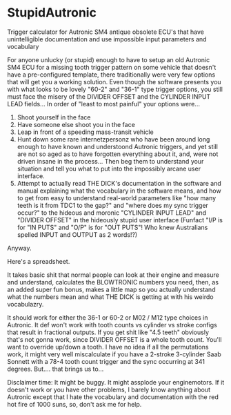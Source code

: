 # StupidAutronic
Trigger calculator for Autronic SM4 antique obsolete ECU's that have unintelligible documentation and use impossible input parameters and vocabulary

For anyone unlucky (or stupid) enough to have to setup an old Autronic SM4 ECU for a missing tooth trigger pattern on some vehicle that doesn't have a pre-configured template, there traditionally were very few options that will get you a working solution. Even though the software presents you with what looks to be lovely "60-2" and "36-1" type trigger options, you still must face the misery of the DIVIDER OFFSET and the CYLINDER INPUT LEAD fields...  In order of "least to most painful" your options were... 

1. Shoot yourself in the face
2. Have someone else shoot you in the face
3. Leap in front of a speeding mass-transit vehicle
3. Hunt down some rare internetzpersonz who have been around long enough to have known and understoond Autronic triggers, and yet still are not so aged as to have forgotten everything about it, and, were not driven insane in the process... Then beg them to understand your situation and tell you what to put into the impossibly arcane user interface. 
4. Attempt to actually read THE DICK's documentation in the software and manual explaining what the vocabulary in the software means, and how to get from easy to understand real-world parameters like "how many teeth is it from TDC1 to the gap?" and "where does my sync trigger occur?" to the hideous and moronic "CYLINDER INPUT LEAD" and "DIVIDER OFFSET" in the hideously stupid user interface (Funfact "I/P is for "IN PUTS" and "O/P" is for "OUT PUTS"!  Who knew Australians spelled INPUT and OUTPUT as 2 words!?)

Anyway.  

Here's a spreadsheet. 

It takes basic shit that normal people can look at their engine and measure and understand, calculates the BLOWTRONIC numbers you need, then, as an added super fun bonus, makes a little map so you actually understand what the numbers mean and what THE DICK is getting at with his weirdo vocabulazry. 

It should work for either the 36-1 or 60-2 or M02 / M12 type choices in Autronic. It def won't work with tooth counts vs cylinder vs stroke configs that result in fractional outputs. If you get shit like "4.5 teeth" obviously that's not gonna work, since DIVIDER OFFSET is a whole tooth count. You'll want to override up/down a tooth.  I have no idea if all the permutations work, it might very well miscalculate if you have a 2-stroke 3-cylinder Saab Sonnett with a 78-4 tooth count trigger and the sync occurring at 341 degrees.  But.... that brings us to... 

Disclaimer time: It might be buggy. It might assplode your enginemotors. If it doesn't work or you have other problems, I barely know anything about Autronic except that I hate the vocabulary and documentation with the red hot fire of 1000 suns, so, don't ask me for help. 
